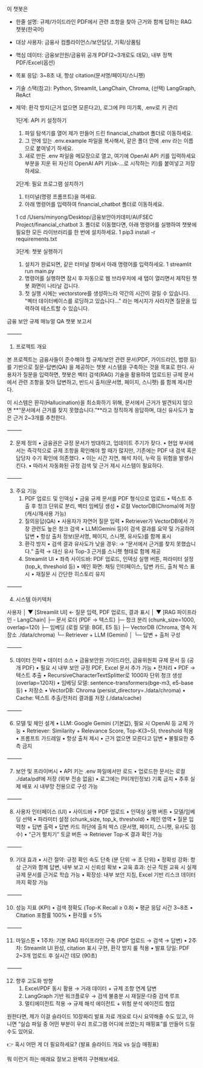 이 챗봇은
- 한줄 설명: 규제/가이드라인 PDF에서 관련 조항을 찾아 근거와 함께 답하는 RAG 챗봇(한국어)
- 대상 사용자: 금융사 컴플라이언스/보안담당, 기획/상품팀
- 핵심 데이터: 금융보안원/금융위 공개 PDF(2~3개로도 데모), 내부 정책 PDF/Excel(옵션)
- 목표 응답: 3~8초 내, 항상 citation(문서명/페이지/스니펫)
- 기술 스택(참고): Python, Streamlit, LangChain, Chroma, (선택) LangGraph, ReAct
- 제약: 환각 방지(근거 없으면 모른다고), 로그에 PII 미기록, .env로 키 관리


  1단계: API 키 설정하기

   1. 파일 탐색기를 열어 제가 만들어 드린 financial_chatbot 폴더로
      이동하세요.
   2. 그 안에 있는 .env.example 파일을 복사해서, 같은 폴더 안에 .env 라는
      이름으로 붙여넣기 하세요.
   3. 새로 만든 .env 파일을 메모장으로 열고, 여기에 OpenAI API 키를 
      입력하세요 부분을 지운 뒤 자신의 OpenAI API 키(sk-...로 시작하는 키)를
      붙여넣고 저장하세요.

  2단계: 필요 프로그램 설치하기

   1. 터미널(명령 프롬프트)을 여세요.
   2. 아래 명령어를 입력하여 financial_chatbot 폴더로 이동하세요.

   1     cd /Users/minyong/Desktop/금융보안아카데미/AI/FSEC\
     Project/financial_chatbot
   3. 폴더로 이동했다면, 아래 명령어를 실행하여 챗봇에 필요한 모든
      라이브러리를 한 번에 설치하세요.
   1     pip3 install -r requirements.txt

  3단계: 챗봇 실행하기

   1. 설치가 완료되면, 같은 터미널 창에서 아래 명령어를 입력하세요.
   1     streamlit run main.py
   2. 명령어를 실행하면 잠시 후 자동으로 웹 브라우저에 새 탭이 열리면서
      제작된 챗봇 화면이 나타날 겁니다.
   3. 첫 실행 시에는 vectorstore를 생성하느라 약간의 시간이 걸릴 수 있습니다.
      "벡터 데이터베이스를 로딩하고 있습니다..." 라는 메시지가 사라지면 질문을
       입력하여 테스트할 수 있습니다.


금융 보안 규제 매뉴얼 QA 챗봇 보고서

⸻

1. 프로젝트 개요

본 프로젝트는 금융사들이 준수해야 할 규제/보안 관련 문서(PDF, 가이드라인, 법령 등) 를 기반으로 질문-답변(QA) 을 제공하는 챗봇 시스템을 구축하는 것을 목표로 한다.
사용자가 질문을 입력하면, 챗봇은 벡터 검색(RAG) 기술을 활용하여 업로드된 규제 문서에서 관련 조항을 찾아 답변하고, 반드시 출처(문서명, 페이지, 스니펫) 를 함께 제시한다.

이 시스템은 환각(Hallucination)을 최소화하기 위해, 문서에서 근거가 발견되지 않으면 **“문서에서 근거를 찾지 못했습니다.”**라고 정직하게 응답하며, 대신 유사도가 높은 근거 2~3개를 추천한다.

⸻

2. 문제 정의
	•	금융권은 규정 문서가 방대하고, 업데이트 주기가 잦다.
	•	현업 부서에서는 즉각적으로 규제 조항을 확인해야 할 때가 많지만, 기존에는 PDF 내 검색 혹은 담당자 수기 확인에 의존했다.
	•	이는 시간 지연, 해석 차이, 누락 등 위험을 발생시킨다.
	•	따라서 자동화된 규정 검색 및 근거 제시 시스템이 필요하다.

⸻

3. 주요 기능
	1.	PDF 업로드 및 인덱싱
	•	금융 규제 문서를 PDF 형식으로 업로드
	•	텍스트 추출 후 청크 단위로 분리, 벡터 임베딩 생성
	•	로컬 VectorDB(Chroma)에 저장 (캐시/재사용 가능)
	2.	질의응답(QA)
	•	사용자가 자연어 질문 입력
	•	Retriever가 VectorDB에서 가장 관련도 높은 청크 검색
	•	LLM(Gemini 등)이 검색 결과를 요약 및 가공하여 답변
	•	항상 출처 정보(문서명, 페이지, 스니펫, 유사도)를 함께 표시
	3.	환각 방지
	•	검색 결과 유사도가 낮을 경우:
→ “문서에서 근거를 찾지 못했습니다.” 출력
→ 대신 유사 Top-3 근거를 스니펫 형태로 함께 제공
	4.	Streamlit UI
	•	좌측 사이드바: PDF 업로드, 인덱싱 실행 버튼, 파라미터 설정(top_k, threshold 등)
	•	메인 화면: 채팅 인터페이스, 답변 카드, 출처 박스 표시
	•	재질문 시 간단한 히스토리 유지

⸻

4. 시스템 아키텍처

사용자
   │
   ▼
[Streamlit UI]  ← 질문 입력, PDF 업로드, 결과 표시
   │
   ▼
[RAG 파이프라인 - LangChain]
   ├─ 문서 로더 (PDF → 텍스트)
   ├─ 청크 분리 (chunk_size=1000, overlap=120)
   ├─ 임베딩 (로컬 모델: BGE, E5 등)
   ├─ VectorDB (Chroma, 영속 저장소 ./data/chroma)
   └─ Retriever + LLM (Gemini)
        │
        └─ 답변 + 출처 구성


⸻

5. 데이터 전략
	•	데이터 소스
	•	금융보안원 가이드라인, 금융위원회 규제 문서 등 (공개 PDF)
	•	필요 시 내부 보안 규정 PDF, Excel 문서 추가 가능
	•	전처리
	•	PDF → 텍스트 추출
	•	RecursiveCharacterTextSplitter로 1000자 단위 청크 생성 (overlap=120자)
	•	임베딩 모델: sentence-transformers(bge-m3, e5-base 등)
	•	저장소
	•	VectorDB: Chroma (persist_directory=./data/chroma)
	•	Cache: 텍스트 추출/전처리 결과를 저장 (./data/cache)

⸻

6. 모델 및 체인 설계
	•	LLM: Google Gemini (기본값), 필요 시 OpenAI 등 교체 가능
	•	Retriever: Similarity + Relevance Score, Top-K(3~5), threshold 적용
	•	프롬프트 가드레일
	•	항상 출처 제시
	•	근거 없으면 모른다고 답변
	•	불필요한 추측 금지

⸻

7. 보안 및 프라이버시
	•	API 키는 .env 파일에서만 로드
	•	업로드한 문서는 로컬 ./data/pdf에 저장 (외부 전송 없음)
	•	로그에는 PII(개인정보) 기록 금지
	•	추후 실제 배포 시 내부망 전용으로 구성 가능

⸻

8. 사용자 인터페이스 (UI)
	•	사이드바
	•	PDF 업로드
	•	인덱싱 실행 버튼
	•	모델/임베딩 선택
	•	파라미터 설정 (chunk_size, top_k, threshold)
	•	메인 영역
	•	질문 입력창 + 답변 출력
	•	답변 카드 하단에 출처 박스 (문서명, 페이지, 스니펫, 유사도 점수)
	•	“근거 펼치기” 토글 버튼 → Retriever Top-K 결과 확인 가능

⸻

9. 기대 효과
	•	시간 절약: 규정 확인 속도 단축 (분 단위 → 초 단위)
	•	정확성 강화: 항상 근거와 함께 답변, 내부 보고 시 신뢰성 확보
	•	교육 효과: 신규 직원 교육 시 실제 규제 문서를 근거로 학습 가능
	•	확장성: 내부 보안 지침, Excel 기반 리스크 데이터까지 확장 가능

⸻

10. 성능 지표 (KPI)
	•	검색 정확도 (Top-K Recall ≥ 0.8)
	•	평균 응답 시간 3~8초
	•	Citation 포함률 100%
	•	환각률 ≤ 5%

⸻

11. 마일스톤
	•	1주차: 기본 RAG 파이프라인 구축 (PDF 업로드 → 검색 → 답변)
	•	2주차: Streamlit UI 완성, citation 표시 구현, 환각 방지 룰 적용
	•	발표 당일: PDF 2~3개 업로드 후 실시간 데모 (90초)

⸻

12. 향후 고도화 방향
	1.	Excel/PDF 동시 활용 → 거래 데이터 + 규제 조항 연계 답변
	2.	LangGraph 기반 워크플로우 → 검색 불충분 시 재질문·다중 검색 루프
	3.	멀티에이전트 적용 → 규제 해석 에이전트 + 위험 분석 에이전트 협업


원한다면, 제가 이걸 슬라이드 10장짜리 발표 자료 개요로 다시 요약해줄 수도 있고, 아니면 “실습 파일 중 어떤 부분이 우리 프로그램 어디에 쓰였는지 매핑표”를 만들어 드릴 수도 있어요.

👉 혹시 어떤 게 더 필요하세요? (발표 슬라이드 개요 vs 실습 매핑표)

뭐 이런거 하는 애래요 잘보고 완벽히 구현해보세요.
